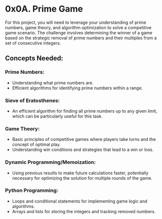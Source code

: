 # 0x0A. Prime Game 
For this project, you will need to leverage your understanding of prime numbers, game theory, and algorithm optimization to solve a competitive game scenario. The challenge involves determining the winner of a game based on the strategic removal of prime numbers and their multiples from a set of consecutive integers.

## Concepts Needed:
### Prime Numbers:
* Understanding what prime numbers are.
* Efficient algorithms for identifying prime numbers within a range.
### Sieve of Eratosthenes:
* An efficient algorithm for finding all prime numbers up to any given limit, which can be particularly useful for this task.
### Game Theory:
* Basic principles of competitive games where players take turns and the concept of optimal play.
* Understanding win conditions and strategies that lead to a win or loss.
### Dynamic Programming/Memoization:
* Using previous results to make future calculations faster, potentially necessary for optimizing the solution for multiple rounds of the game.
### Python Programming:
* Loops and conditional statements for implementing game logic and algorithms.
* Arrays and lists for storing the integers and tracking removed numbers.
